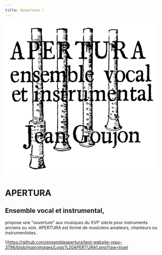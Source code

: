 ```yaml
---
title: Ouverture !
---
```

![logo](https://github.com/ensembleapertura/test-website-repo-3796/blob/main/images/Logo%20APERTURA1.png?raw=true)

# APERTURA

## Ensemble vocal et instrumental, 
propose une "ouverture" aux musiques du XVI° siècle pour instruments anciens ou voix. APERTURA est formé de musiciens amateurs, chanteurs ou instrumentistes.

!(https://github.com/ensembleapertura/test-website-repo-3796/blob/main/images/Logo%20APERTURA1.png?raw=true)